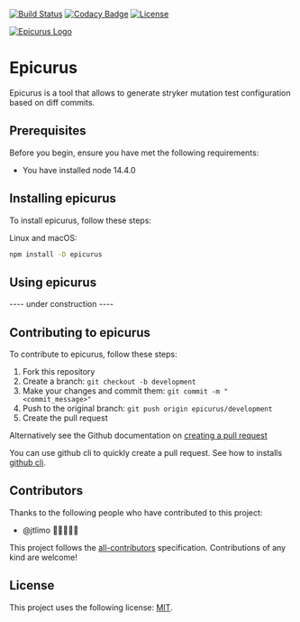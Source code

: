 [![Build Status](https://cloud.drone.io/api/badges/jtlimo/epicurus/status.svg)](https://cloud.drone.io/jtlimo/epicurus)
[![Codacy Badge](https://app.codacy.com/project/badge/Grade/173fd396d7a64b13b370bad7ac180b39)](https://www.codacy.com/manual/jtlimo/epicurus?utm_source=github.com&amp;utm_medium=referral&amp;utm_content=jtlimo/epicurus&amp;utm_campaign=Badge_Grade)
[![License](https://camo.githubusercontent.com/64c92e2865462c1dfd107dca47b1aa1c381f9e92/68747470733a2f2f62616467656e2e6e65742f62616467652f6c6963656e73652f4d49542f626c7565)](https://github.com/jtlimo/epicurus/blob/master/LICENSE)

[![Epicurus Logo](https://github.com/jtlimo/epicurus/blob/master/epicurus-logo.jpeg)](https://github.com/jtlimo/epicurus/blob/master/epicurus-logo.jpeg)
# Epicurus

Epicurus is a tool that allows to generate stryker mutation test configuration based on diff commits.

## Prerequisites

Before you begin, ensure you have met the following requirements:

- You have installed node 14.4.0

## Installing epicurus

To install epicurus, follow these steps:

Linux and macOS:

```bash
npm install -D epicurus
```

## Using epicurus

---- under construction ----

## Contributing to epicurus


To contribute to epicurus, follow these steps:

1. Fork this repository
2. Create a branch: `git checkout -b development`
3. Make your changes and commit them: `git commit -m "<commit_message>"`
4. Push to the original branch: `git push origin epicurus/development`
5. Create the pull request

Alternatively see the Github documentation on [creating a pull request](https://www.notion.so/Getting-Started-00191f447d7f4e1fb0b29dd7022a0936#e4ab5acc6fde4916850215c3985792b9)

You can use github cli to quickly create a pull request.
See how to installs [github cli](https://github.com/cli/cli).

## Contributors

Thanks to the following people who have contributed to this project:

- @jtlimo 📖🐛👩🏻‍💻

This project follows the [all-contributors](https://allcontributors.org/) specification. Contributions of any kind are welcome!

## License

This project uses the following license: [MIT](https://github.com/jtlimo/epicurus/blob/master/LICENSE).
